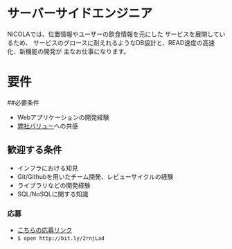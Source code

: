 # サーバーサイドエンジニア
NiCOLAでは、位置情報やユーザーの飲食情報を元にした
サービスを展開しているため、
サービスのグロースに耐えれるようなDB設計と、READ速度の高速化、新機能の開発が
主なお仕事になります。

# 要件
##必要条件
* Webアプリケーションの開発経験
* [弊社バリュー]()への共感

## 歓迎する条件
* インフラにおける知見
* Git/Githubを用いたチーム開発、レビューサイクルの経験
* ライブラリなどの開発経験
* SQL/NoSQLに関する知識


### 応募
* [こちらの応募リンク](http://bit.ly/2rnjLad)
* ```$ open http://bit.ly/2rnjLad```
